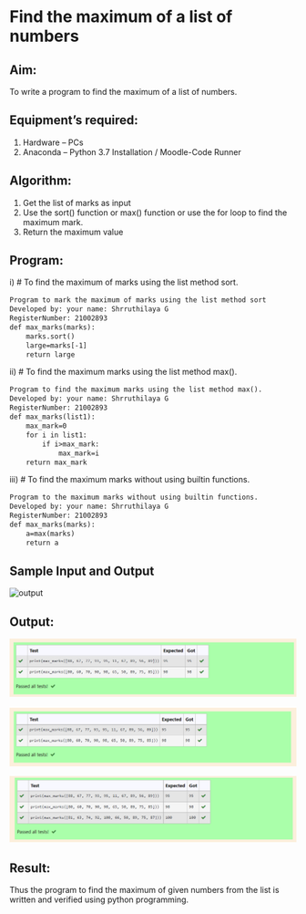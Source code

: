 # Find the maximum of a list of numbers
## Aim:
To write a program to find the maximum of a list of numbers.
## Equipment’s required:
1.	Hardware – PCs
2.	Anaconda – Python 3.7 Installation / Moodle-Code Runner
## Algorithm:
1.	Get the list of marks as input
2.	Use the sort() function or max() function or use the for loop to find the maximum mark.
3.	Return the maximum value
## Program:

i)	# To find the maximum of marks using the list method sort.
~~~
Program to mark the maximum of marks using the list method sort
Developed by: your name: Shrruthilaya G
RegisterNumber: 21002893
def max_marks(marks):
    marks.sort()
    large=marks[-1]
    return large
~~~

ii)	# To find the maximum marks using the list method max().
~~~
Program to find the maximum marks using the list method max().
Developed by: your name: Shrruthilaya G
RegisterNumber: 21002893
def max_marks(list1):
    max_mark=0
    for i in list1:
        if i>max_mark:
            max_mark=i
    return max_mark
~~~

iii) # To find the maximum marks without using builtin functions.
~~~
Program to the maximum marks without using builtin functions.
Developed by: your name: Shrruthilaya G
RegisterNumber: 21002893
def max_marks(marks):
    a=max(marks)
    return a
~~~

## Sample Input and Output
![output](./img/max_marks1.jpg) 

## Output:
![GitHub _Logo](sort.png)



![GitHub_Logo](max().png)


![GitHub_Logo](builtin.png)

## Result:
Thus the program to find the maximum of given numbers from the list is written and verified using python programming.